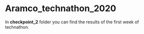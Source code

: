 # Aramco_technathon_2020

In **checkpoint_2** folder you can find the results of the first week of technathon.

